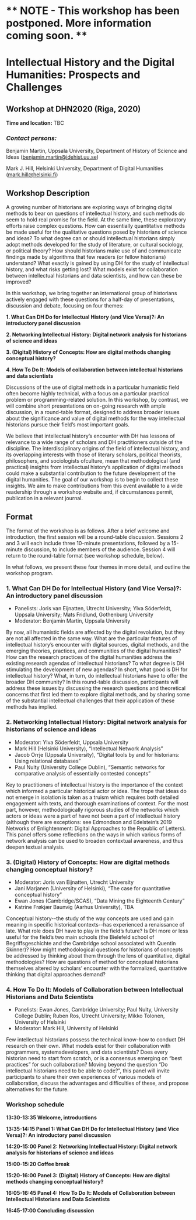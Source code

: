 # ** NOTE - This workshop has been postponed. More information coming soon. ** #

# Intellectual History and the Digital Humanities: Prospects and Challenges #
## Workshop at DHN2020 (Riga, 2020) ##

**Time and location:** TBC

### _Contact persons:_ ###
Benjamin Martin, Uppsala University, Department of History of Science and Ideas (benjamin.martin@idehist.uu.se)

Mark J. Hill, Helsinki University, Department of Digital Humanities (mark.hill@helsinki.fi)

## Workshop Description ##

A growing number of historians are exploring ways of bringing digital methods to bear on questions of intellectual history, and such methods do seem to hold real promise for the field. At the same time, these exploratory efforts raise complex questions. How can essentially quantitative methods be made useful for the qualitative questions posed by historians of science and ideas? To what degree can or should intellectual historians simply adopt methods developed for the study of literature, or cultural sociology, or political theory? How should historians make use of and communicate findings made by algorithms that few readers (or fellow historians) understand? What exactly is gained by using DH for the study of intellectual history, and what risks getting lost? What models exist for collaboration between intellectual historians and data scientists, and how can these be improved?

In this workshop, we bring together an international group of historians actively engaged with these questions for a half-day of presentations, discussion and debate, focusing on four themes:

**1. What Can DH Do for Intellectual History (and Vice Versa)?: An introductory panel discussion**

**2. Networking Intellectual History: Digital network analysis for historians of science and ideas**

**3. (Digital) History of Concepts: How are digital methods changing conceptual history?**

**4. How To Do It: Models of collaboration between intellectual historians and data scientists**

Discussions of the use of digital methods in a particular humanistic field often become highly technical, with a focus on a particular practical problem or programming-related solution. In this workshop, by contrast, we will combine short presentations on on-going research with ample discussion, in a round-table format, designed to address broader issues about the significance and value of digital methods for the way intellectual historians pursue their field’s most important goals. 

We believe that intellectual history’s encounter with DH has lessons of relevance to a wide range of scholars and DH practitioners outside of the discipline. The interdisciplinary origins of the field of intellectual history, and its overlapping interests with those of literary scholars, political theorists, philosophers, and sociologists ofculture, mean that methodological (and practical) insights from intellectual history’s application of digital methods could make a substantial contribution to the future development of the digital humanities. The goal of our workshop is to begin to collect these insights. We aim to make contributions from this event available to a wide readership through a workshop website and, if circumstances permit, publication in a relevant journal.

## Format ##

The format of the workshop is as follows. After a brief welcome and introduction, the first session will be a round-table discussion. Sessions 2 and 3 will each include three 10-minute presentations, followed by a 15-minute discussion, to include members of the audience. Session 4 will return to the round-table format (see workshop schedule, below).

In what follows, we present these four themes in more detail, and outline the workshop program.

### 1. What Can DH Do for Intellectual History (and Vice Versa)?: An introductory panel discussion ###

- Panelists: Joris van Eijnatten, Utrecht University; Ylva Söderfeldt, Uppsala University; Mats Fridlund, Gothenburg University 
- Moderator: Benjamin Martin, Uppsala University

By now, all humanistic fields are affected by the digital revolution, but they are not all affected in the same way. What are the particular features of intellectual history’s encounter with digital sources, digital methods, and the emerging theories, practices, and communities of the digital humanities? How can the research practices of the digital humanities address the existing research agendas of intellectual historians? To what degree is DH stimulating the development of new agendas? In short, what good is DH for intellectual history? What, in turn, do intellectual historians have to offer the broader DH community? In this round-table discussion, participants will address these issues by discussing the research questions and theoretical concerns that first led them to explore digital methods, and by sharing some of the substantial intellectual challenges that their application of these methods has implied.

### 2. Networking Intellectual History: Digital network analysis for historians of science and ideas ###

- Moderator: Ylva Söderfeldt, Uppsala University
- Mark Hill (Helsinki University), “Intellectual Network Analysis”
- Jacob Orrje (Uppsala University), “Digital tools by and for historians: Using relational databases”
- Paul Nulty (University College Dublin), “Semantic networks for comparative analysis of essentially contested concepts”

Key to practitioners of intellectual history is the importance of the context which informed a particular historical actor or idea. The trope that ideas do not emerge in isolation is taken as a truism which requires both detailed engagement with texts, and thorough examinations of context. For the most part, however, methodologically rigorous studies of the networks which actors or ideas were a part of have not been a part of intellectual history (although there are exceptions: see Edmondson and Edelstein’s 2019 Networks of Enlightenment: Digital Approaches to the Republic of Letters). This panel offers some reflections on the ways in which various forms of network analysis can be used to broaden contextual awareness, and thus deepen textual analysis.

### 3. (Digital) History of Concepts: How are digital methods changing conceptual history? ###

- Moderator: Joris van Eijnatten, Utrecht University
- Jani Marjanen (University of Helsinki), “The case for quantitative conceptual history”
- Ewan Jones (Cambridge/SCAS), “Data Mining the Eighteenth Century”
- Katrine Frøkjær Baunvig (Aarhus University), TBA

Conceptual history--the study of the way concepts are used and gain meaning in specific historical contexts--has experienced a renaissance of late. What role does DH have to play in the field’s future? Is DH more or less useful for the field’s two main schools (the Bielefeld school of Begriffsgeschichte and the Cambridge school associated with Quentin Skinner)? How might methodological questions for historians of concepts be addressed by thinking about them through the lens of quantitative, digital methodologies? How are questions of method for conceptual historians themselves altered by scholars’ encounter with the formalized, quantitative thinking that digital approaches demand?

### 4. How To Do It: Models of Collaboration between Intellectual Historians and Data Scientists ###

- Panelists: Ewan Jones, Cambridge University; Paul Nulty, University College Dublin; Ruben Ros, Utrecht University; Mikko Tolonen, University of Helsinki
- Moderator: Mark Hill, University of Helsinki

Few intellectual historians possess the technical know-how to conduct DH research on their own. What models exist for their collaboration with programmers, systemsdevelopers, and data scientists? Does every historian need to start from scratch, or is a consensus emerging on “best practices” for such collaboration? Moving beyond the question “Do intellectual historians need to be able to code?”, this panel will invite participants to share their own experiences of various models of collaboration, discuss the advantages and difficulties of these, and propose alternatives for the future.

### Workshop schedule ###

**13:30-13:35        Welcome, introductions**

**13:35-14:15        Panel 1: What Can DH Do for Intellectual History (and Vice Versa)?: An introductory panel discussion**

**14:20-15:00        Panel 2: Networking Intellectual History: Digital network analysis for historians of science and ideas**

**15:00-15:20        Coffee break**

**15:20-16:00        Panel 3: (Digital) History of Concepts: How are digital methods changing conceptual history?**

**16:05-16:45        Panel 4: How To Do It: Models of Collaboration between Intellectual Historians and Data Scientists**

**16:45-17:00        Concluding discussion**
